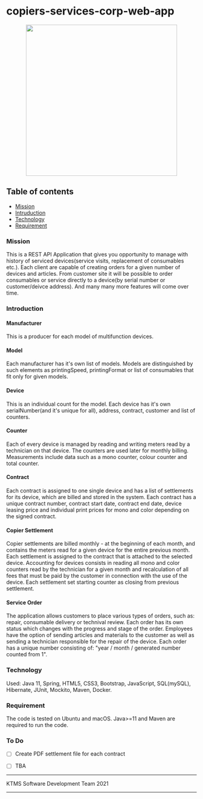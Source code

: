 # copiers-services-corp-web-app

<p align="center">
  <img src="https://user-images.githubusercontent.com/64745872/106356217-4d1ea000-62fe-11eb-80e8-225287b63824.png" width="400" height="400"  />
  </p>
  
## Table of contents
* [Mission](#mission)
* [Intruduction](#intruduction)
* [Technology](#technology)
* [Requirement](#requirement)
  
 
### Mission

This is a REST API Application that gives you opportunity to manage with history of serviced devices(service visits, replacement of consumables etc.).
Each client are capable of creating orders for a given number of devices and articles.
From customer site it will be possible to order consumables or service directly to a device(by serial number or customer/deivce address).
And many many more features will come over time.


### Introduction

#### Manufacturer 

This is a producer for each model of multifunction devices. 

#### Model

Each manufacturer has it's own list of models.
Models are distinguished by such elements as printingSpeed, printingFormat or list of consumables that fit only for given models.

#### Device

This is an individual count for the model. 
Each device has it's own serialNumber(and it's unique for all), address, contract, customer and list of counters.

#### Counter

Each of every device is managed by reading and writing meters read by a technician on that device. 
The counters are used later for monthly billing. 
Measurements include data such as a mono counter, colour counter and total counter.

#### Contract

Each contract is assigned to one single device and has a list of settlements for its device, which are billed and stored in the system. 
Each contract has a unique contract number, contract start date, contract end date, device leasing price and individual print prices for mono and color depending on the signed contract.

#### Copier Settlement

Copier settlements are billed monthly - at the beginning of each month, and contains the meters read for a given device for the entire previous month. 
Each settlement is assigned to the contract that is attached to the selected device. 
Accounting for devices consists in reading all mono and color counters read by the technician for a given month and recalculation of all fees that must be paid by the customer in connection with the use of the device.
Each settlement set starting counter as closing from previous settlement.

#### Service Order

The application allows customers to place various types of orders, such as: repair, consumable delivery or technival review. 
Each order has its own status which changes with the progress and stage of the order. 
Employees have the option of sending articles and materials to the customer as well as sending a technician responsible for the repair of the device. 
Each order has a unique number consisting of: "year / month / generated number counted from 1".

### Technology

Used: Java 11, Spring, HTML5, CSS3, Bootstrap, JavaScript, SQL(mySQL), Hibernate, JUnit, Mockito, Maven, Docker.

### Requirement

The code is tested on Ubuntu and macOS. Java>=11 and Maven are required to run the code.

### To Do
- [ ] Create PDF settlement file for each contract
- [ ] TBA


------------
KTMS Software Development Team 2021

------------
